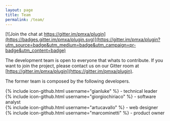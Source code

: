 ```yaml
---
layout: page
title: Team
permalink: /team/
---
```


[![Join the chat at https://gitter.im/pmxa/plugin](https://badges.gitter.im/pmxa/plugin.svg)](https://gitter.im/pmxa/plugin?utm_source=badge&utm_medium=badge&utm_campaign=pr-badge&utm_content=badge)

The development team is open to everyone that whats to contribute.
If you want to join the project, please contact us on our Gitter room at [https://gitter.im/pmxa/plugin](https://gitter.im/pmxa/plugin).

The former team is composed by the following developers.

{% include icon-github.html username="gianluke" %} - technical leader  
{% include icon-github.html username="giorgiochiriaco" %} - software analyst  
{% include icon-github.html username="artucavallo" %} - web designer  
{% include icon-github.html username="marcominetti" %} - product owner  
